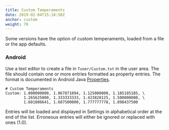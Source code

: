 ```yaml
---
title: Custom Temperaments
date: 2019-02-04T15:18:50Z
anchor: custom
weight: 70
---
```


Some versions have the option of custom temperaments, loaded from a
file or the app defaults.

### Android

Use a text editor to create a file in `Tuner/Custom.txt` in the user area.
The file should contain one or more entries formatted as property entries.
The format is documented in Android Java [Properties][1].

```shell
# Custom Temperaments
Custom: 1.000000000, 1.067871094, 1.125000000, 1.185185185, \
        1.265625000, 1.333333333, 1.423828125, 1.500000000, \
        1.601806641, 1.687500000, 1.777777778, 1.898437500
```

Entries will be loaded and displayed in Settings in alphabetical
order at the end of the list. Erroneous entries will either be ignored
or replaced with ones (1.0).

 [1]: https://developer.android.com/reference/java/util/Properties#load(java.io.Reader)
